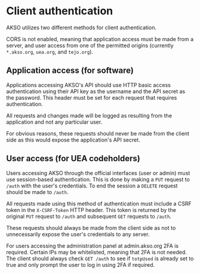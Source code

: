 # Client authentication
AKSO utilizes two different methods for client authentication.

CORS is not enabled, meaning that application access must be made from a server, and user access from one of the permitted origins (currently `*.akso.org`, `uea.org`, and `tejo.org`).

## Application access (for software)
Applications accessing AKSO's API should use HTTP basic access authentication using their API key as the username and the API secret as the password. This header must be set for each request that requires authentication.

All requests and changes made will be logged as resulting from the application and not any particular user.

For obvious reasons, these requests should never be made from the client side as this would expose the application's API secret.

## User access (for UEA codeholders)
Users accessing AKSO through the official interfaces (user or admin) must use session-based authentication. This is done by making a `PUT` request to `/auth` with the user's credentials. To end the session a `DELETE` request should be made to `/auth`.

All requests made using this method of authentication must include a CSRF token in the `X-CSRF-Token` HTTP header. This token is returned by the original `PUT` request to `/auth` and subsequent `GET` requests to `/auth`.

These requests should always be made from the client side as not to unnecessarily expose the user's credentials to any server.

For users accessing the administration panel at admin.akso.org 2FA is required. Certain IPs may be whitelisted, meaning that 2FA is not needed. The client should always check `GET /auth` to see if `totpUsed` is already set to true and only prompt the user to log in using 2FA if required.
